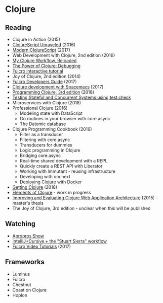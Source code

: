 # Clojure

## Reading

- Clojure in Action (2015)
- [ClojureScript Unraveled](https://funcool.github.io/clojurescript-unraveled/) (2016)
- [Modern ClojureScript](https://github.com/magomimmo/modern-cljs) (2017)
- Web Development with Clojure, 2nd edition (2016)
- [My Clojure Workflow, Reloaded](http://thinkrelevance.com/blog/2013/06/04/clojure-workflow-reloaded)
- [The Power of Clojure: Debugging](https://cambium.consulting/articles/2018/2/8/the-power-of-clojure-debugging)
- [Fulcro interactive tutorial](https://github.com/fulcrologic/fulcro#12-the-fulcro-tutorial)
- Joy of Clojure, 2nd edition (2014)
- [Fulcro Developers Guide](http://book.fulcrologic.com/) (2017)
- [Clojure development with Spacemacs](https://practicalli.github.io/spacemacs/) (2017)
- [Programming Clojure, 3rd edition](https://pragprog.com/book/shcloj3/programming-clojure-third-edition) (2018)
- [Testing Stateful and Concurrent Systems using test.check](https://lispcast.com/testing-stateful-and-concurrent-systems-using-test-check/)
- Microservices with Clojure (2018)
- Professional Clojure (2016)
  - Modeling state with DataScript
  - Go routines in your browser with core.async
  - The Datomic database
- Clojure Programming Cookbook (2016)
  - Filter as a transducer
  - Filtering with core.async
  - Transducers for dummies
  - Logic programming in Clojure
  - Bridging core.async
  - Real-time shared development with a REPL
  - Quickly create a REST API with Liberator
  - Working with Immutant - reusing infrastructure
  - Developing with om.next
  - Deploying Clojure with Docker
- [Getting Clojure](https://pragprog.com/book/roclojure/getting-clojure?__s=6zzuuwpzq9sdnwezp4np) (2018)
- [Elements of Clojure](https://leanpub.com/elementsofclojure) - work in progress
- [Improving and Evaluating Clojure Web Application Architecture](https://dspace.cc.tut.fi/dpub/bitstream/handle/123456789/23944/Kataja_Teperi.pdf?sequence=1&__s=6zzuuwpzq9sdnwezp4np) (2015) - master's thesis
- The Joy of Clojure, 3rd edition - unclear when this will be published

## Watching

- [Apropros Show](https://www.youtube.com/channel/UC1UxEQuBvfLJgWR5tk_XIXA)
- [IntelliJ+Cursive + the "Stuart Sierra" workflow](https://www.youtube.com/watch?v=9pH8jAbnpeo)
- [Fulcro Video Tutorials](https://youtu.be/pLFOVhWsxMM?list=PLVi9lDx-4C_Rwb8LUwW4AdjAu-39PHgEE) (2017)

## Frameworks

- Luminus
- Fulcro
- Chestnut
- Coast on Clojure
- Hoplon
